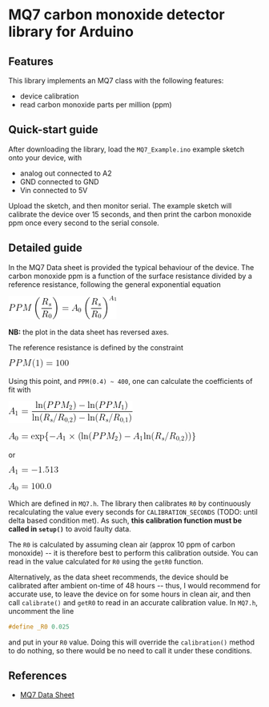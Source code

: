 # MQ7 carbon monoxide detector library for Arduino

## Features
This library implements an MQ7 class with the following features:

- device calibration
- read carbon monoxide parts per million (ppm)


## Quick-start guide
After downloading the library, load the `MQ7_Example.ino` example sketch onto your device, with 

- analog out connected to A2
- GND connected to GND
- Vin connected to 5V

Upload the sketch, and then monitor serial. The example sketch will calibrate the device over 15 seconds, and then print the carbon monoxide ppm once every second to the serial console.

## Detailed guide
In the MQ7 Data sheet is provided the typical behaviour of the device. The carbon monoxide ppm is a function of the surface resistance divided by a reference resistance, following the general exponential equation 

![](https://github.com/Dustpancake/MQ7/blob/master/equations/eq1.gif)

**NB:** the plot in the data sheet has reversed axes.

The reference resistance is defined by the constraint

![](https://github.com/Dustpancake/MQ7/blob/master/equations/constraint1.gif)


Using this point, and `PPM(0.4) ~ 400`, one can calculate the coefficients of fit with

![](https://github.com/Dustpancake/MQ7/blob/master/equations/eq2.gif)

![](https://github.com/Dustpancake/MQ7/blob/master/equations/eq3.gif)
 

or

![](https://github.com/Dustpancake/MQ7/blob/master/equations/val1.gif)

![](https://github.com/Dustpancake/MQ7/blob/master/equations/val2.gif)

Which are defined in `MQ7.h`. The library then calibrates `R0` by continuously recalculating the value every seconds for `CALIBRATION_SECONDS` (TODO: until delta based condition met). As such, **this calibration function must be called in `setup()`** to avoid faulty data.

The `R0` is calculated by assuming clean air (approx 10 ppm of carbon monoxide) -- it is therefore best to perform this calibration outside. You can read in the value calculated for `R0` using the `getR0` function.

Alternatively, as the data sheet recommends, the device should be calibrated after ambient on-time of 48 hours -- thus, I would recommend for accurate use, to leave the device on for some hours in clean air, and then call `calibrate()` and `getR0` to read in an accurate calibration value. In `MQ7.h`, uncomment the line
```cpp
#define _R0 0.025	
```
and put in your `R0` value. Doing this will override the `calibration()` method to do nothing, so there would be no need to call it under these conditions.

## References

- [MQ7 Data Sheet](https://www.parallax.com/sites/default/files/downloads/605-00007-MQ-7-Datasheet.pdf)
